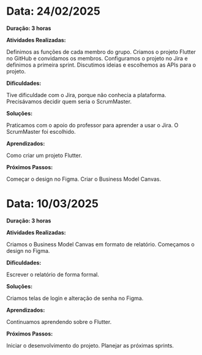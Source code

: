 # Data: 24/02/2025
**Duração: 3 horas**

**Atividades Realizadas:**

Definimos as funções de cada membro do grupo.
Criamos o projeto Flutter no GitHub e convidamos os membros.
Configuramos o projeto no Jira e definimos a primeira sprint.
Discutimos ideias e escolhemos as APIs para o projeto.

**Dificuldades:**

Tive dificuldade com o Jira, porque não conhecia a plataforma.
Precisávamos decidir quem seria o ScrumMaster.

**Soluções:**

Praticamos com o apoio do professor para aprender a usar o Jira.
O ScrumMaster foi escolhido.

**Aprendizados:**

Como criar um projeto Flutter.

**Próximos Passos:**

Começar o design no Figma.
Criar o Business Model Canvas.

# Data: 10/03/2025
**Duração: 3 horas**

**Atividades Realizadas:**

Criamos o Business Model Canvas em formato de relatório.
Começamos o design no Figma.

**Dificuldades:**

Escrever o relatório de forma formal.

**Soluções:**

Criamos telas de login e alteração de senha no Figma.

**Aprendizados:**

Continuamos aprendendo sobre o Flutter.

**Próximos Passos:**

Iniciar o desenvolvimento do projeto.
Planejar as próximas sprints.
